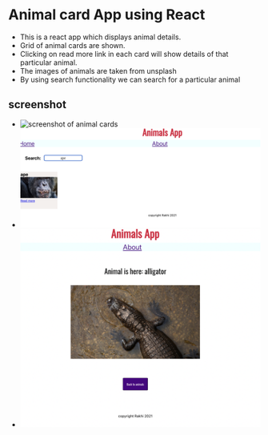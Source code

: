 #  Animal card App using React
- This is a react app which displays animal details.
- Grid of animal cards are shown.
- Clicking on read more link in each card will show details of that particular animal.
- The images of animals are taken from unsplash
- By using search functionality we can search for a particular animal
## screenshot

- ![screenshot of animal cards](animalcard.png)
- ![screenshot of search functionality](animalsearch.png)
- ![screenshot of a single animal details page](animalsingle.png)
